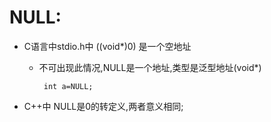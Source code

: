 # NULL:
- C语言中stdio.h中 ((void*)0) 是一个空地址
  - 不可出现此情况,NULL是一个地址,类型是泛型地址(void*)

         int a=NULL;
- C++中 NULL是0的转定义,两者意义相同;